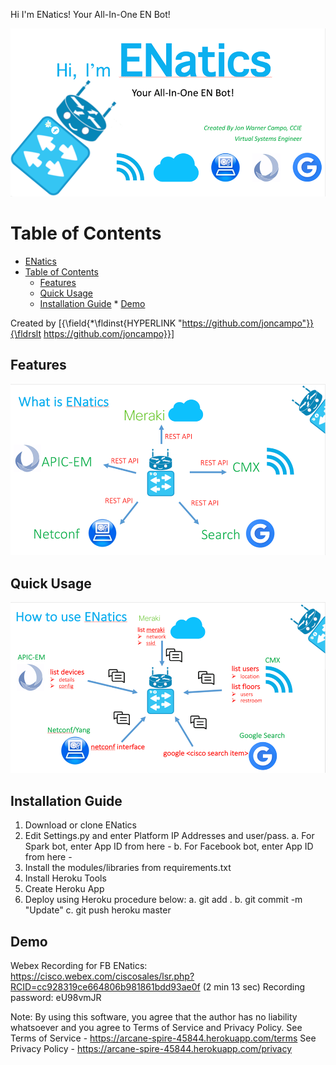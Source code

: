 Hi I'm ENatics! Your All-In-One EN Bot!

![alt tag](images/main.png)

Table of Contents
=================

   * [ENatics](#enatics)
   * [Table of Contents](#table-of-contents)
      * [Features](#features)
      * [Quick Usage](#quick-usage)
      * [Installation Guide](#installation-guide)
    * [Demo](#demo)

Created by [{\field{\*\fldinst{HYPERLINK "https://github.com/joncampo"}}{\fldrslt https://github.com/joncampo}}]

## Features
![alt tag](images/what_is.png)

## Quick Usage

![alt tag](images/how_to_use.png)

## Installation Guide

1. Download or clone ENatics
2. Edit Settings.py and enter Platform IP Addresses and user/pass.
	a. For Spark bot, enter App ID from here - 
	b. For Facebook bot, enter App ID from here - 
3. Install the modules/libraries from requirements.txt
4. Install Heroku Tools
5. Create Heroku App
6. Deploy using Heroku procedure below:
	a. git add .
	b. git commit -m "Update"
	c. git push heroku master


## Demo
Webex Recording for FB ENatics:
https://cisco.webex.com/ciscosales/lsr.php?RCID=cc928319ce664806b981861bdd93ae0f (2 min 13 sec)
Recording password: eU98vmJR

Note: By using this software, you agree that the author has no liability whatsoever and you agree to Terms of Service and Privacy Policy. 
See Terms of Service - https://arcane-spire-45844.herokuapp.com/terms
See Privacy Policy - https://arcane-spire-45844.herokuapp.com/privacy
